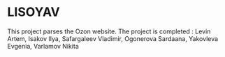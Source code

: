 # LISOYAV
This project parses the Ozon website. The project is completed : Levin Artem, Isakov Ilya, Safargaleev Vladimir, Ogonerova Sardaana, Yakovleva Evgenia, Varlamov Nikita
